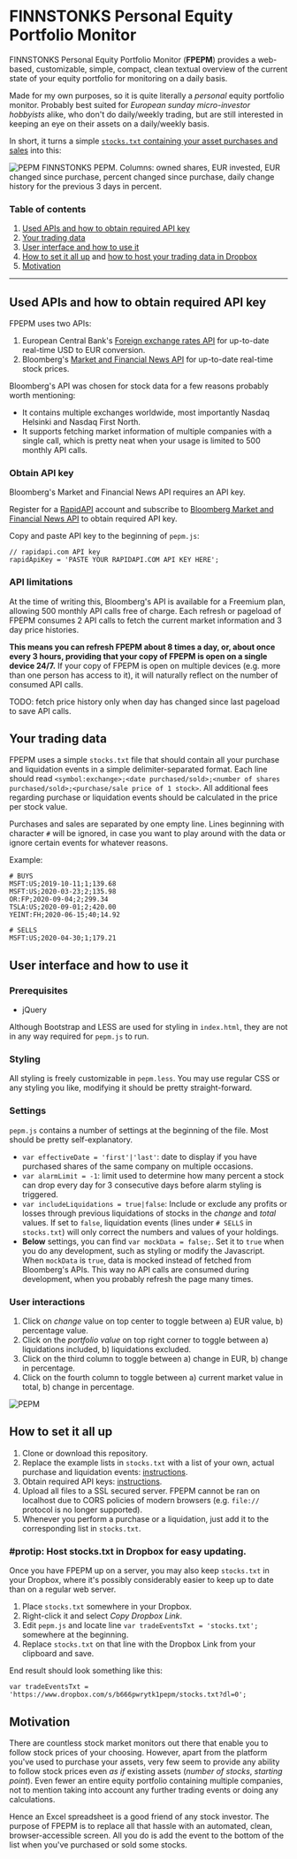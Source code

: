 # FINNSTONKS Personal Equity Portfolio Monitor

FINNSTONKS Personal Equity Portfolio Monitor (**FPEPM**) provides a web-based, customizable, simple, compact, clean textual overview of the current state
of your equity portfolio for monitoring on a daily basis.

Made for my own purposes, so it is quite literally a _personal_ equity portfolio monitor. Probably best suited for _European sunday micro-investor hobbyists_ alike, who don't 
do daily/weekly trading, but are still interested in keeping an eye on their assets on a daily/weekly basis. 

In short, it turns a simple [`stocks.txt` containing your asset purchases and sales](#your-trading-data) into this:

![PEPM](https://storage.googleapis.com/olaviinha/github/pepm/pepm1.jpg)
FINNSTONKS PEPM. Columns: owned shares, EUR invested, EUR changed since purchase, percent changed since purchase, daily change history for the previous 3 days in percent.

### Table of contents
1. [Used APIs and how to obtain required API key](#used-apis-and-how-to-obtain-required-api-key)
2. [Your trading data](#your-trading-data)
3. [User interface and how to use it](#user-interface-and-how-to-use-it)
4. [How to set it all up](#how-to-set-it-all-up) and [how to host your trading data in Dropbox](#protip-host-stockstxt-in-dropbox-for-easy-updating)
5. [Motivation](#motivation)

---

## Used APIs and how to obtain required API key

FPEPM uses two APIs:
1. European Central Bank's [Foreign exchange rates API](https://exchangeratesapi.io) for up-to-date real-time
USD to EUR conversion.
2. Bloomberg's
[Market and Financial News API](https://rapidapi.com/apidojo/api/bloomberg-market-and-financial-news) 
for up-to-date real-time stock prices.

Bloomberg's API was chosen for stock data for a few reasons probably worth mentioning:
- It contains multiple exchanges worldwide, most importantly Nasdaq Helsinki and Nasdaq First North.
- It supports fetching market information of multiple companies with a single call, which is pretty neat when your usage is limited to 500 monthly API calls.

### Obtain API key

Bloomberg's Market and Financial News API requires an API key.

Register for a [RapidAPI](https://rapidapi.com) account
and subscribe to [Bloomberg Market and Financial News API](https://rapidapi.com/apidojo/api/bloomberg-market-and-financial-news) to 
obtain required API key.

Copy and paste API key to the beginning of `pepm.js`:
```
// rapidapi.com API key
rapidApiKey = 'PASTE YOUR RAPIDAPI.COM API KEY HERE';
```

### API limitations

At the time of writing this, Bloomberg's API is available for a Freemium plan, allowing 500 monthly API calls free of charge. 
Each refresh or pageload of FPEPM consumes 2 API calls to fetch the current market information and 3 day price histories.

**This means you can refresh FPEPM about 8 times a day, or, about once every 3 hours, providing that your copy of FPEPM is 
open on a single device 24/7.** If your copy of FPEPM is open on multiple devices (e.g. more than one person has access to it), it
will naturally reflect on the number of consumed API calls.

TODO: fetch price history only when day has changed since last pageload to save API calls.

## Your trading data

FPEPM uses a simple `stocks.txt` file that should contain all your purchase and liquidation events in a simple delimiter-separated format.
Each line should read `<symbol:exchange>;<date purchased/sold>;<number of shares purchased/sold>;<purchase/sale price of 1 stock>`.
All additional fees regarding purchase or liquidation events should be calculated in the price per stock value.

Purchases and sales are separated by one empty line. Lines beginning with character `#` will be ignored, in case you want to play around with the data or ignore certain events for whatever reasons.

Example:
```
# BUYS
MSFT:US;2019-10-11;1;139.68
MSFT:US;2020-03-23;2;135.98
OR:FP;2020-09-04;2;299.34
TSLA:US;2020-09-01;2;420.00
YEINT:FH;2020-06-15;40;14.92

# SELLS
MSFT:US;2020-04-30;1;179.21
```

## User interface and how to use it

### Prerequisites

- jQuery

Although Bootstrap and LESS are used for styling in `index.html`, they are not in any way required for `pepm.js` to run.

### Styling

All styling is freely customizable in `pepm.less`. You may use regular CSS or any styling you like,
modifying it should be pretty straight-forward.

### Settings

`pepm.js` contains a number of settings at the beginning of the file. Most should be pretty self-explanatory.

- `var effectiveDate = 'first'|'last'`: date to display if you have purchased shares of the same company on multiple occasions.
- `var alarmLimit = -1`: limit used to determine how many percent a stock can drop every day for 3 consecutive days before alarm styling is triggered.
- `var includeLiquidations = true|false`: Include or exclude any profits or losses through previous liquidations of stocks in the _change_ and _total_ values. If set to `false`, liquidation events (lines under `# SELLS` in `stocks.txt`) will only correct the numbers and values of your holdings.
- **Below** settings, you can find `var mockData = false;`. Set it to `true` when you do any development, such as styling or modify the Javascript. 
When `mockData` is `true`, data is mocked instead of fetched from Bloomberg's APIs. This way no API calls are consumed during development, when you probably refresh the page many times.

### User interactions

1. Click on _change_ value on top center to toggle between a) EUR value, b) percentage value.
2. Click on the _portfolio value_ on top right corner to toggle between a) liquidations included, b) liquidations excluded.
3. Click on the third column to toggle between a) change in EUR, b) change in percentage.
4. Click on the fourth column to toggle between a) current market value in total, b) change in percentage.

![PEPM](https://storage.googleapis.com/olaviinha/github/pepm/pepm3.gif)

## How to set it all up

1. Clone or download this repository.
2. Replace the example lists in `stocks.txt` with a list of your own, actual purchase and liquidation events: [instructions](#your-trading-data).
3. Obtain required API keys: [instructions](#obtain-api-key).
4. Upload all files to a SSL secured server. FPEPM cannot be ran on localhost due to CORS policies of modern browsers (e.g. `file://` protocol is no longer supported).
5. Whenever you perform a purchase or a liquidation, just add it to the corresponding list in `stocks.txt`.

### #protip: Host stocks.txt in Dropbox for easy updating.

Once you have FPEPM up on a server, you may also keep `stocks.txt` in your Dropbox, where it's possibly considerably easier to keep up to date than on a regular web server.

1. Place `stocks.txt` somewhere in your Dropbox.
2. Right-click it and select _Copy Dropbox Link_.
3. Edit `pepm.js` and locate line `var tradeEventsTxt = 'stocks.txt';` somewhere at the beginning.
4. Replace `stocks.txt` on that line with the Dropbox Link from your clipboard and save.

End result should look something like this:
```
var tradeEventsTxt = 'https://www.dropbox.com/s/b666pwrytk1pepm/stocks.txt?dl=0';
```


## Motivation
There are countless stock market monitors out there that enable you to follow stock prices of your choosing. However, apart from the
platform you've used to purchase your assets, very few seem to provide any ability to follow stock prices even _as if_ existing assets
(_number of stocks_, _starting point_). Even fewer an entire equity portfolio containing multiple companies, not to mention taking into 
account any further trading events or doing any calculations.

Hence an Excel spreadsheet is a good friend of any stock investor. The purpose of FPEPM is to replace all that hassle with an automated,
clean, browser-accessible screen. All you do is add the event to the bottom of the list when you've purchased or sold some stocks.
